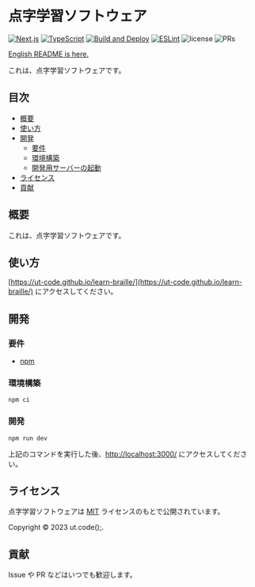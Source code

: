 # 点字学習ソフトウェア

[![Next.js](https://img.shields.io/badge/Next.js-000000.svg?logo=next.js)](https://github.com/vercel/next.js/)
[![TypeScript](https://img.shields.io/badge/TypeScript-007ACC.svg?logo=typescript&logoColor=white)](https://github.com/microsoft/TypeScript)
[![Build and Deploy](https://github.com/ut-code/learn-braille/actions/workflows/deploy.yml/badge.svg)](https://github.com/ut-code/learn-braille/actions/workflows/deploy.yml)
[![ESLint](https://github.com/ut-code/learn-braille/actions/workflows/eslint.yml/badge.svg)](https://github.com/ut-code/learn-braille/actions/workflows/eslint.yml)
![license](https://img.shields.io/badge/license-MIT-informational.svg)
![PRs](https://img.shields.io/badge/PRs-welcome-brightgreen.svg)

[English README is here.](README-en.md)

これは、点字学習ソフトウェアです。

## 目次

- [概要](#概要)
- [使い方](#使い方)
- [開発](#開発)
  - [要件](#要件)
  - [環境構築](#環境構築)
  - [開発用サーバーの起動](#開発用サーバーの起動)
- [ライセンス](#ライセンス)
- [貢献](#貢献)

## 概要

これは、点字学習ソフトウェアです。

## 使い方

[https://ut-code.github.io/learn-braille/](https://ut-code.github.io/learn-braille/) にアクセスしてください。

## 開発

### 要件

- [npm](https://github.com/npm/cli)

### 環境構築

```shell
npm ci
```

### 開発

```shell
npm run dev
```

上記のコマンドを実行した後、[http://localhost:3000/](http://localhost:3000/) にアクセスしてください。

## ライセンス

点字学習ソフトウェアは [MIT](https://opensource.org/licenses/MIT) ライセンスのもとで公開されています。

Copyright © 2023 ut.code();.

## 貢献

Issue や PR などはいつでも歓迎します。
